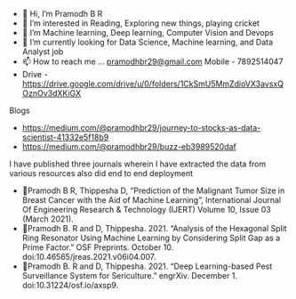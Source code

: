 - 👋 Hi, I’m Pramodh B R
- 👀 I’m interested in Reading, Exploring new things, playing cricket
- 🌱 I’m Machine learning, Deep learning, Computer Vision and Devops
- 💞️ I’m currently looking for Data Science, Machine learning, and Data Analyst job
- 📫 How to reach me ... pramodhbr29@gmail.com Mobile - 7892514047
- Drive - https://drive.google.com/drive/u/0/folders/1CkSmU5MmZdioVX3avsxQOznOv3dXKiGX

Blogs
- https://medium.com/@pramodhbr29/journey-to-stocks-as-data-scientist-41332e5f18b9
- https://medium.com/@pramodhbr29/buzz-eb3989520daf


I have published three journals wherein I have extracted the data from various resources also did end to end deployment
- Pramodh B R, Thippesha D, “Prediction of the Malignant Tumor Size in Breast Cancer with the Aid of Machine Learning”, International Journal Of Engineering Research & Technology (IJERT) Volume 10, Issue 03 (March 2021).
- Pramodh B. R and D, Thippesha. 2021. “Analysis of the Hexagonal Split Ring Resonator Using Machine Learning by Considering Split Gap as a Prime Factor.” OSF Preprints. October 10. doi:10.46565/jreas.2021.v06i04.007.
- Pramodh B. R and D, Thippesha. 2021. “Deep Learning-based Pest Surveillance System for Sericulture.” engrXiv. December 1. doi:10.31224/osf.io/axsp9.
